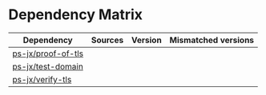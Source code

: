 # Dependency Matrix

Dependency | Sources | Version | Mismatched versions
---------- | ------- | ------- | -------------------
[ps-jx/proof-of-tls](https://github.com/ps-jx/proof-of-tls.git) |  | []() | 
[ps-jx/test-domain](https://github.com/ps-jx/test-domain.git) |  | []() | 
[ps-jx/verify-tls](https://github.com/ps-jx/verify-tls.git) |  | []() | 
